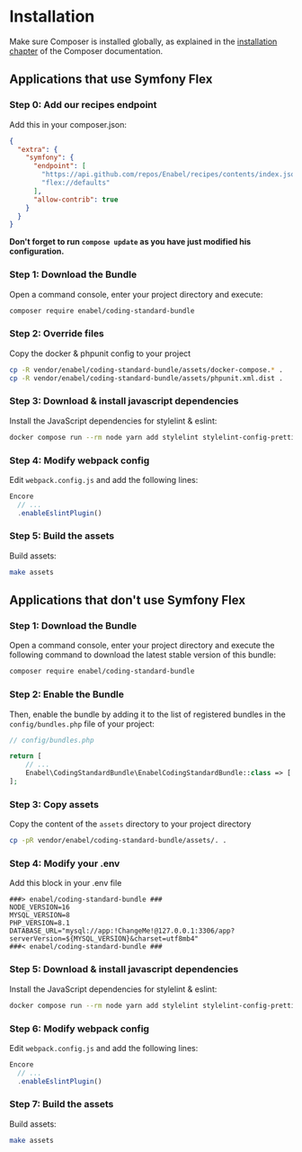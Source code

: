# Installation

Make sure Composer is installed globally, as explained in the
[installation chapter](https://getcomposer.org/doc/00-intro.md)
of the Composer documentation.

## Applications that use Symfony Flex

### Step 0: Add our recipes endpoint

Add this in your composer.json:

```json
{
  "extra": {
    "symfony": {
      "endpoint": [
        "https://api.github.com/repos/Enabel/recipes/contents/index.json?ref=flex/main",
        "flex://defaults"
      ],
      "allow-contrib": true
    }
  }
}
```
**Don't forget to run `compose update` as you have just modified his configuration.**

### Step 1: Download the Bundle
Open a command console, enter your project directory and execute:

```bash
composer require enabel/coding-standard-bundle
```

### Step 2: Override files

Copy the docker & phpunit config to your project

```bash
cp -R vendor/enabel/coding-standard-bundle/assets/docker-compose.* .
cp -R vendor/enabel/coding-standard-bundle/assets/phpunit.xml.dist .
```

### Step 3: Download & install javascript dependencies

Install the JavaScript dependencies for stylelint & eslint:
```bash
docker compose run --rm node yarn add stylelint stylelint-config-prettier-scss stylelint-config-standard-scss eslint eslint-config-airbnb-base eslint-config-prettier eslint-import-resolver-webpack eslint-plugin-import eslint-webpack-plugin --dev
```

### Step 4: Modify webpack config

Edit `webpack.config.js` and add the following lines:
```javascript
Encore
  // ...
  .enableEslintPlugin()
```

### Step 5: Build the assets

Build assets:
```bash
make assets
```

## Applications that don't use Symfony Flex

### Step 1: Download the Bundle

Open a command console, enter your project directory and execute the
following command to download the latest stable version of this bundle:

```bash
composer require enabel/coding-standard-bundle
```

### Step 2: Enable the Bundle

Then, enable the bundle by adding it to the list of registered bundles
in the `config/bundles.php` file of your project:

```php
// config/bundles.php

return [
    // ...
    Enabel\CodingStandardBundle\EnabelCodingStandardBundle::class => ['all' => true],
];
```

### Step 3: Copy assets

Copy the content of the `assets` directory to your project directory

```bash
cp -pR vendor/enabel/coding-standard-bundle/assets/. .
```

### Step 4: Modify your .env 

Add this block in your .env file

```dotenv
###> enabel/coding-standard-bundle ###
NODE_VERSION=16
MYSQL_VERSION=8
PHP_VERSION=8.1
DATABASE_URL="mysql://app:!ChangeMe!@127.0.0.1:3306/app?serverVersion=${MYSQL_VERSION}&charset=utf8mb4"
###< enabel/coding-standard-bundle ###
```

### Step 5: Download & install javascript dependencies

Install the JavaScript dependencies for stylelint & eslint:
```bash
docker compose run --rm node yarn add stylelint stylelint-config-prettier-scss stylelint-config-standard-scss eslint eslint-config-airbnb-base eslint-config-prettier eslint-import-resolver-webpack eslint-plugin-import eslint-webpack-plugin --dev
```

### Step 6: Modify webpack config

Edit `webpack.config.js` and add the following lines:
```javascript
Encore
  // ...
  .enableEslintPlugin()
```

### Step 7: Build the assets

Build assets:
```bash
make assets
```

